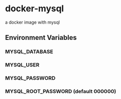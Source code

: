 # docker-mysql
a docker image with mysql


## Environment Variables

### MYSQL_DATABASE

### MYSQL_USER

### MYSQL_PASSWORD

### MYSQL_ROOT_PASSWORD (default 000000)
